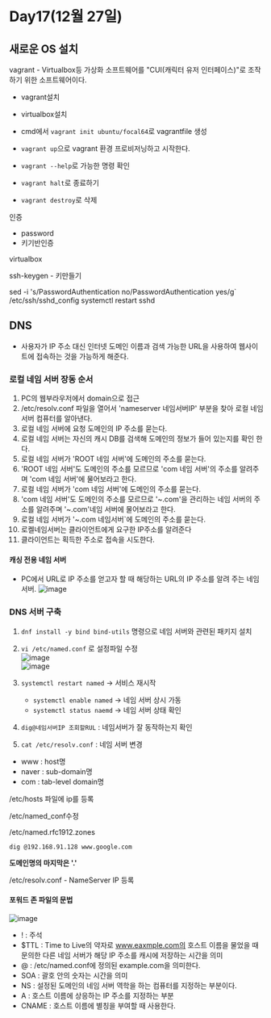 # Day17(12월 27일)

## 새로운 OS 설치

vagrant - Virtualbox등 가상화 소프트웨어를 "CUI(캐릭터 유저 인터페이스)"로 조작하기 위한 소프트웨어이다.

- vagrant설치
- virtualbox설치

- cmd에서 `vagrant init ubuntu/focal64`로 vagrantfile 생성
- `vagrant up`으로 vagrant 환경 프로비저닝하고 시작한다.
- `vagrant --help`로 가능한 명령 확인
- `vagrant halt`로 종료하기
- `vagrant destroy`로 삭제


인증
- password
- 키기반인증

virtualbox

ssh-keygen - 키만들기

 sed  -i 's/PasswordAuthentication no/PasswordAuthentication yes/g` /etc/ssh/sshd_config
 systemctl  restart sshd


 ## DNS
 - 사용자가 IP 주소 대신 인터넷 도메인 이름과 검색 가능한 URL을 사용하여 웹사이트에 접속하는 것을 가능하게 해준다.

### 로컬 네임 서버 장동 순서
1. PC의 웹부라우저에서 domain으로 접근
2. /etc/resolv.conf 파일을 열어서 'nameserver 네임서버IP' 부분을 찾아 로컬 네임 서버 컴퓨터를 알아낸다.
3. 로컬 네임 서버에 요청 도메인의 IP 주소를 묻는다.
4. 로컬 네임 서버는 자신의 캐시 DB를 검색해 도메인의 정보가 들어 있는지를 확인 한다.
5. 로컬 네임 서버가 'ROOT 네임 서버'에 도메인의 주소를 묻는다.
6. 'ROOT 네임 서버'도 도메인의 주소를 모르므로 'com 네임 서버'의 주소를 알려주며 'com 네임 서버'에 물어보라고 한다.
7. 로컬 네임 서버가 'com 네임 서버'에 도메인의 주소를 묻는다.
8. 'com 네임 서버'도 도메인의 주소를 모르므로 '~.com'을 관리하는 네임 서버의 주소를 알려주며 '~.com'네임 서버에 물어보라고 한다.
9. 로컬 네임 서버가 '~.com 네임서버`에 도메인의 주소를 묻는다.
10. 로켈네임서버는 클라이언트에게 요구한 IP주소를 알려준다
11. 클라이언트는 획득한 주소로 접속을 시도한다.

#### 캐싱 전용 네임 서버
- PC에서 URL로 IP 주소를 얻고자 할 때 해당하는 URL의 IP 주소를 알려 주는 네임 서버.
![image](https://github.com/JoEunSae/Metanet-Internship/assets/83803199/af961848-416b-4684-a19f-29079e2aa143)


### DNS 서버 구축

1. `dnf install -y bind bind-utils` 명령으로 네임 서버와 관련된 패키지 설치 
2. `vi /etc/named.conf` 로 설정파일 수정<br>
![image](https://github.com/JoEunSae/Metanet-Internship/assets/83803199/a40a2d1c-66d5-4cda-8cc5-99232eba2099)<br>
![image](https://github.com/JoEunSae/Metanet-Internship/assets/83803199/0f71b2ee-5412-42b2-98bc-e94155064efa)

3. `systemctl restart named` -> 서비스 재시작
   - `systemctl enable named` -> 네임 서버 상시 가동
   - `systemctl status naemd` -> 네임 서버 상태 확인
4. `dig@네임서버IP 조회할RUL` : 네임서버가 잘 동작하는지 확인
5. `cat /etc/resolv.conf` : 네임 서버 변경


- www : host명
- naver : sub-domain명
- com : tab-level domain명

/etc/hosts 파일에 ip를 등록

/etc/named_conf수정

/etc/named.rfc1912.zones

`dig @192.168.91.128 www.google.com`

**도메인명의 마지막은 '.'**

/etc/resolv.conf - NameServer IP 등록


#### 포워드 존 파일의 문법

![image](https://github.com/JoEunSae/Metanet-Internship/assets/83803199/810ab4f6-38b1-4f0c-a9a7-7f023bf27359)

- ! : 주석
- $TTL : Time to Live의 약자로 www.eaxmple.com의 호스트 이름을 물었을 때 문의한 다른 네임 서버가 해당 IP 주소를 캐시에 저장하는 시간을 의미
- @ : /etc/named.conf에 정의된 example.com을 의미한다.
- SOA : 괄호 안의 숫자는 시간을 의미
- NS : 설정된 도메인의 네임 서버 역학을 하는 컴퓨터를 지정하는 부분이다.
- A : 호스트 이름에 상응하는 IP 주소를 지정하는 부분
- CNAME : 호스트 이름에 별칭을 부여할 때 사용한다.



